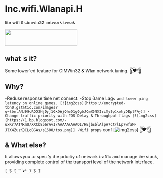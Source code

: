 # Inc.wifi.Wlanapi.H
lite wifi &amp; cimwin32 network tweak

<a href="http://pesap.com">
<img src="https://lh3.googleusercontent.com/9wuxzj6fnhYHLYYhwtfoSitzsuHbQpKIVXuBdJr6yKE_qCxS88ekWZZs19N_wbf_8gtvdH4Gw_vT8yC5VTimZt0hxo3UD3vBbIlfmaU7oRR_ciSNf5s=w572" width="236" height="54">
</a>

## what is it?

Some lower`ed feature for CIMWin32 & Wlan network tuning.
[̲̅$̲̅(̲̅ ͡❤°̲̅)̲̅$̲̅]

## Why?
-Reduse response time net connect.
-Stop Game Lag`s and lower ping latency on online games.
[![img2css](https://encrypted-tbn0.gstatic.com/images?q=tbn:ANd9GcRQ5SHjDyj1GxOWjQha01g0gbJCmKSNXIsiXy9p1xohyDEplPAy)]
-Change traffic priority with TOS Delay & Throughput flags
[![img2css](https://1.bp.blogspot.com/-uxKr7ATNkmU/XXCb856rAvI/AAAAAAAAAOI/HEjbEblAlpA7ctvlLp7wfaM-JlX4ZuzKQCLcBGAs/s1600/tos.png)]
-Wifi prop`s conf
[![img2css](https://image.flaticon.com/icons/png/128/88/88014.png)]
[̲̅$̲̅(̲̅ ͡❤°̲̅)̲̅$̲̅]

## & What else?
It allows you to specify the priority of network traffic and manage the stack, providing complete control of the transport level of the network interface.
```
[̲̅$̲̅(̲̅ ͡❤°̲̅)̲̅$̲̅]
```

